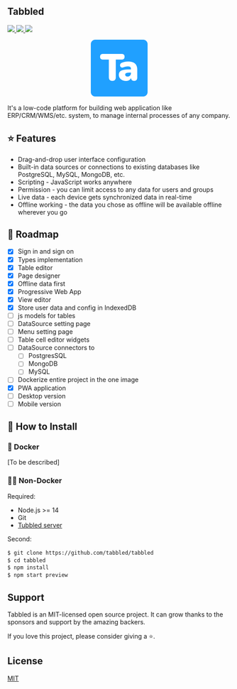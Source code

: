 ## Tabbled

<a target="_blank" href="https://github.com/louislam/uptime-kuma"><img src="https://img.shields.io/github/stars/tabbled" /> <a target="_blank" href="https://hub.docker.com/r/louislam/uptime-kuma"><img src="https://img.shields.io/docker/pulls/tabbled/server" />
<img src="https://img.shields.io/github/last-commit/tabbled/tabbled" /></a>

<div align="center" width="100%">
    <img src="./public/icon.png" width="128" alt="" />
</div>

It's a low-code platform for building web application like ERP/CRM/WMS/etc. system, to manage internal processes of any company.


## ⭐ Features

* Drag-and-drop user interface configuration
* Built-in data sources or connections to existing databases like PostgreSQL, MySQL, MongoDB, etc.
* Scripting - JavaScript works anywhere
* Permission - you can limit access to any data for users and groups
* Live data - each device gets synchronized data in real-time
* Offline working - the data you chose as offline will be available offline wherever you go

## 🌿 Roadmap

- [x] Sign in and sign on
- [x] Types implementation
- [x] Table editor
- [x] Page designer
- [x] Offline data first
- [x] Progressive Web App
- [x] View editor
- [x] Store user data and config in IndexedDB
- [ ] js models for tables
- [ ] DataSource setting page
- [ ] Menu setting page
- [ ] Table cell editor widgets
- [ ] DataSource connectors to
  - [ ] PostgresSQL
  - [ ] MongoDB
  - [ ] MySQL
- [ ] Dockerize entire project in the one image
- [x] PWA application
- [ ] Desktop version
- [ ] Mobile version

## 🚀 How to Install

### 🐳 Docker

[To be described]

### 💪🏻 Non-Docker

Required:
- Node.js >= 14
- Git
- [Tubbled server](https://github.com/tabbled/tabbled-server)

Second:
```bash
$ git clone https://github.com/tabbled/tabbled
$ cd tabbled
$ npm install
$ npm start preview
```

## 	Support

Tabbled is an MIT-licensed open source project. It can grow thanks to the sponsors and support by the amazing backers.

If you love this project, please consider giving a ⭐.

## License

[MIT](https://github.com/tabbled/tabbled/LICENSE)
